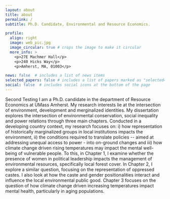 ```yaml
---
layout: about
title: about
permalink: /
subtitle: Ph.D. Candidate, Environmental and Resource Economics.

profile:
  align: right
  image: web_pic.jpg
  image_circular: true # crops the image to make it circular
  more_info: >
    <p>27E Machmer Hall</p>
    <p>240 Hicks Way</p>
    <p>Amherst, MA, 01003</p>

news: false  # includes a list of news items
selected_papers: false # includes a list of papers marked as "selected={true}"
social: false  # includes social icons at the bottom of the page
---
```


Second Testing
I am a Ph.D. candidate in the department of Resource Economics at UMass Amherst. My research interests lie at the intersection of environment, development and merginalized identities. My dissertation explores the intersection of environmental conservation, social inequality and power relations through three main chapters. Conducted in a developing country context, my research focuses on: i) how representation of historically marginalized groups in local institutions impacts the environment, ii) the conditions required to translate policies -- aimed at addressing unequal access to power - into on-ground changes and iii) how climate change driven rising temperatures may impact the mental well-being of vulnerable people. To this, in Chapter 1, I examine whether the presence of women in political leadership impacts the management of environmental resources, specifically local forest cover. In Chapter 2, I explore a similar question, focusing on the representation of oppressed castes. I also look at how the caste and gender positionalities interact and influence the local environmental public good. Chapter 3 focuses on the question of how climate change driven increasing temperatures impact mental health, particularly in aging populations.
